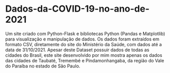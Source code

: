 # Dados-da-COVID-19-no-ano-de-2021
Um site criado com Python-Flask e bibliotecas Python (Pandas e Matplotlib) para visualização e manipulação de dados. Os dados foram extraídos em formato CSV, diretamente do site do Ministério da Saúde, com dados até a data de 31/10/2021. Apesar deste Dataset possuir dados de todas as cidades do Brasil, este site desenvolvido por mim mostra apenas os dados das cidades de Taubaté, Tremembé e Pindamonhangaba, da região do Vale do Paraíba no estado de São Paulo.
